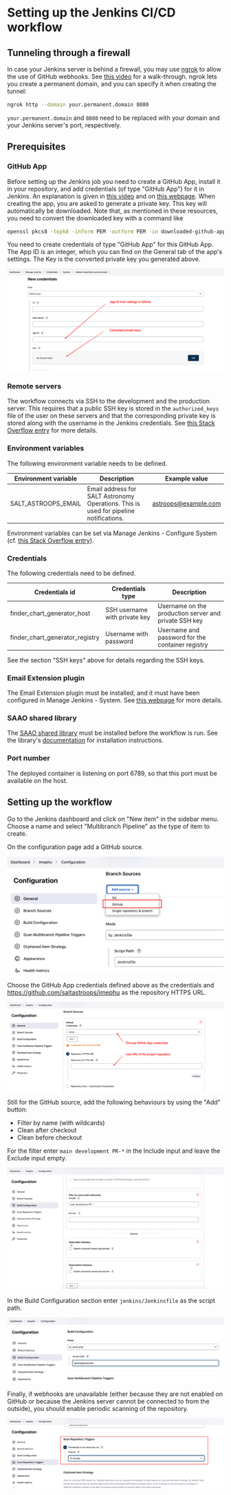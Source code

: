 # Setting up the Jenkins CI/CD workflow

## Tunneling through a firewall

In case your Jenkins server is behind a firewall, you may use [ngrok](https://ngrok.io) to allow the use of GitHub webhooks. See [this video](https://youtu.be/yMNJeWeE0qI) for a walk-through. ngrok lets you create a permanent domain, and you can specify it when creating the tunnel:

```bash
ngrok http --domain your.permanent.domain 8080
```

`your.permanent.domain` and `8080` need to be replaced with your domain and your Jenkins server's port, respectively.

## Prerequisites

### GitHub App

Before setting up the Jenkins job you need to create a GitHub App, install it in your repository, and add credentials (of type "GitHub App") for it in Jenkins. An explanation is given in [this video](https://youtu.be/aDmeeVDrp0o) and on [this webpage](https://docs.cloudbees.com/docs/cloudbees-ci/latest/cloud-admin-guide/github-app-auth). When creating the app, you are asked to generate a private key. This key will automatically be downloaded. Note that, as mentioned in these resources, you need to convert the downloaded key with a command like

```bash
openssl pkcs8 -topk8 -inform PEM -outform PEM -in downloaded-github-app-key.pem -out converted-github-app-key.pem -nocrypt
```

You need to create credentials of type "GitHub App" for this GitHub App. The App ID is an integer, which you can find on the General tab of the app's settings. The Key is the converted private key you generated above.

![GitHub App credentials](img/github_app_credentials.png)

### Remote servers

The workflow connects via SSH to the development and the production server. This requires that a public SSH key is stored in the `authorized_keys` file of the user on these servers and that the corresponding private key is stored along with the username in the Jenkins credentials. See [this Stack Overflow entry](https://stackoverflow.com/questions/37331571/how-to-setup-ssh-keys-for-jenkins-to-publish-via-ssh) for more details.

### Environment variables

The following environment variable needs to be defined.

| Environment variable | Description                                                                           | Example value        |
|----------------------|---------------------------------------------------------------------------------------|----------------------|
| SALT_ASTROOPS_EMAIL  | Email address for SALT Astronomy Operations. This is used for pipeline notifications. | astroops@example.com |

Environment variables can be set via Manage Jenkins - Configure System (cf. [this Stack Overflow entry](https://stackoverflow.com/questions/54207815/does-jenkins-have-a-feature-like-credentials-for-non-secrets)).

### Credentials

The following credentials need to be defined.

| Credentials id                  | Credentials type              | Description                                           |
|---------------------------------|-------------------------------|-------------------------------------------------------|
| finder_chart_generator_host     | SSH username with private key | Username on the production server and private SSH key |
| finder_chart_generator_registry | Username with password        | Username and password for the container registry      |

See the section "SSH keys" above for details regarding the SSH keys.

### Email Extension plugin

The Email Extension plugin must be installed, and it must have been configured in Manage Jenkins - System. See [this webpage](https://www.edureka.co/blog/email-notification-in-jenkins/) for more details.

### SAAO shared library

The [SAAO shared library](https://github.com/saltastroops/saao-shared-jenkins-library.git) must be installed before the workflow is run. See the library's [documentation](https://github.com/saltastroops/saao-shared-jenkins-library#readme) for installation instructions.

### Port number

The deployed container is listening on port 6789, so that this port must be available on the host.

## Setting up the workflow

Go to the Jenkins dashboard and click on "New item" in the sidebar menu. Choose a name and select "Multibranch Pipeline" as the type of item to create.

On the configuration page add a GitHub source.

![Add a GitHub source](img/add-github-source.png)

Choose the GitHub App credentials defined above as the credentials and https://github.com/saltastroops/imephu as the repository HTTPS URL.

![Set the credentials and repository](img/github-credentials-and-repo.png)

Still for the GitHub source, add the following behaviours by using the "Add" button:

* Filter by name (with wildcards)
* Clean after checkout
* Clean before checkout

For the filter enter `main development PR-*` in the Include input and leave the Exclude input empty.

![Add the behaviours](img/github-source-behaviours.png)

In the Build Configuration section enter `jenkins/Jenkinsfile` as the script path.

![Choose the build configuration path](img/build-configuration.png)

Finally, if webhooks are unavailable (either because they are not enabled on GitHub or because the Jenkins server cannot be connected to from the outside), you should enable periodic scanning of the repository.

![Enable periodic scanning of the repository](img/polling.png)
